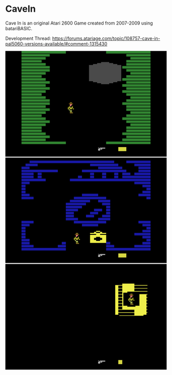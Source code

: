 # CaveIn
Cave In is an original Atari 2600 Game created from 2007-2009 using batariBASIC.

Development Thread:  https://forums.atariage.com/topic/108757-cave-in-pal5060-versions-available/#comment-1315430

<img><img src="https://github.com/AtariusMaximus/CaveIn/blob/main/CaveIn_screenshot2.png"><img><img><img src="https://github.com/AtariusMaximus/CaveIn/blob/main/CaveIn_screenshot4.png"><img><img src="https://github.com/AtariusMaximus/CaveIn/blob/main/CaveIn_screenshot5.png">
